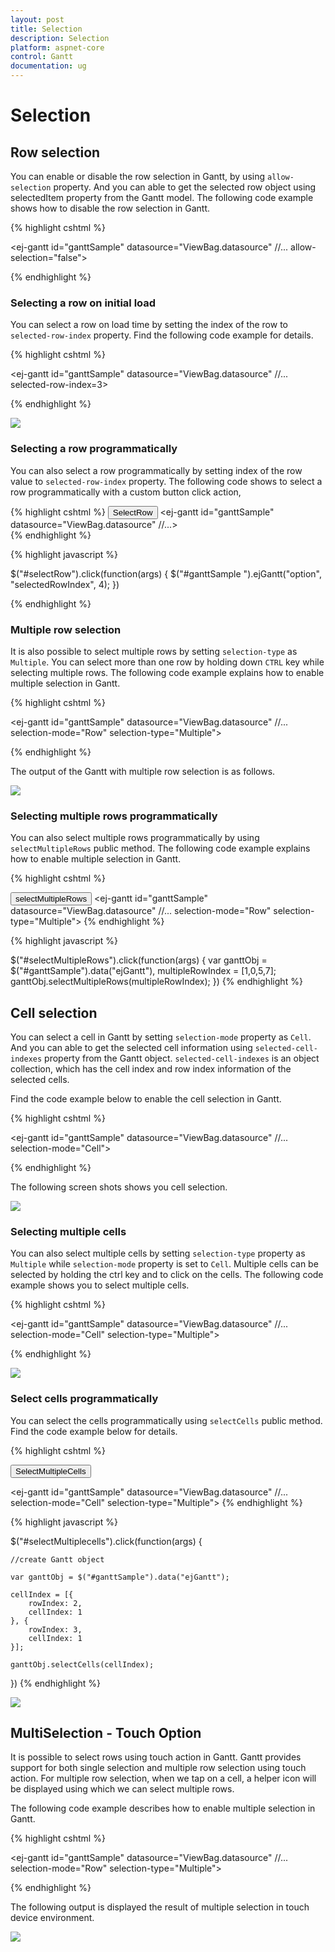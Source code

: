 ```yaml
---
layout: post
title: Selection
description: Selection
platform: aspnet-core
control: Gantt
documentation: ug
---
```

# Selection

## Row selection

You can enable or disable the row selection in Gantt, by using `allow-selection` property. And you can able to get the selected row object using selectedItem property from the Gantt model. The following code example shows how to disable the row selection in Gantt.

{% highlight cshtml %}

<ej-gantt id="ganttSample" datasource="ViewBag.datasource"
    //...
    allow-selection="false">
</ej-gantt>  

{% endhighlight %}

### Selecting a row on initial load

You can select a row on load time by setting the index of the row to `selected-row-index` property. Find the following code example for details.

{% highlight cshtml %}

<ej-gantt id="ganttSample" datasource="ViewBag.datasource"
    //...
    selected-row-index=3>
</ej-gantt>  

{% endhighlight %}

![](Selection_images/Selection_img1.png)

### Selecting a row programmatically 

You can also select a row programmatically by setting index of the row value to `selected-row-index` property. The following code shows to select a row programmatically with a custom button click action,

{% highlight cshtml %}
    <button id="selectRow">SelectRow</button>
    <ej-gantt id="ganttSample" datasource="ViewBag.datasource"
        //...>
    </ej-gantt>  
{% endhighlight %}

{% highlight javascript %}

$("#selectRow").click(function(args) {
    $("#ganttSample ").ejGantt("option", "selectedRowIndex", 4);
})

{% endhighlight %}

### Multiple row selection

It is also possible to select multiple rows by setting `selection-type` as `Multiple`. You can select more than one row by holding down `CTRL` key while selecting multiple rows.
The following code example explains how to enable multiple selection in Gantt.

{% highlight cshtml %}

<ej-gantt id="ganttSample" datasource="ViewBag.datasource"
    //...
    selection-mode="Row"
    selection-type="Multiple">
</ej-gantt> 

{% endhighlight %}

The output of the Gantt with multiple row selection is as follows.

![](Selection_images/Selection_img5.png)


### Selecting multiple rows programmatically 

You can also select multiple rows programmatically  by using `selectMultipleRows` public method. The following code example explains how to enable multiple selection in Gantt.

{% highlight cshtml %}

<button id="selectMultipleRows">selectMultipleRows</button>
<ej-gantt id="ganttSample" datasource="ViewBag.datasource"
    //...
    selection-mode="Row"
    selection-type="Multiple">
</ej-gantt> 
{% endhighlight %}

{% highlight javascript %}

$("#selectMultipleRows").click(function(args) {
     var ganttObj = $("#ganttSample").data("ejGantt"),
     multipleRowIndex = [1,0,5,7];   
     ganttObj.selectMultipleRows(multipleRowIndex);
})
{% endhighlight %}

## Cell selection

You can select a cell in Gantt by setting `selection-mode` property as `Cell`. And you can able to get the selected cell information using `selected-cell-indexes` property from the Gantt object. `selected-cell-indexes` is an object collection, which has the cell index and row index information of the selected cells.

Find the code example below to enable the cell selection in Gantt. 

{% highlight cshtml %}

<ej-gantt id="ganttSample" datasource="ViewBag.datasource"
    //...
    selection-mode="Cell">
</ej-gantt>  

{% endhighlight %}

The following screen shots shows you cell selection.

![](Selection_images/Selection_img2.png)

### Selecting multiple cells

You can also select multiple cells by setting `selection-type` property as `Multiple` while `selection-mode` property is set to `Cell`. Multiple cells can be selected by holding the ctrl key and to click on the cells. The following code example shows you to select multiple cells.

{% highlight cshtml %}

<ej-gantt id="ganttSample" datasource="ViewBag.datasource"
    //...
    selection-mode="Cell"
    selection-type="Multiple">
</ej-gantt>  

{% endhighlight %}

![](Selection_images/Selection_img3.png)

### Select cells programmatically 

You can select the cells programmatically using `selectCells` public method. Find the code example below for details.

{% highlight cshtml %}

<button id="selectMultiplecells">SelectMultipleCells</button>

<ej-gantt id="ganttSample" datasource="ViewBag.datasource"
    //...
    selection-mode="Cell"
    selection-type="Multiple">
</ej-gantt> 
{% endhighlight %}

{% highlight javascript %}


$("#selectMultiplecells").click(function(args) {

    //create Gantt object

    var ganttObj = $("#ganttSample").data("ejGantt");

    cellIndex = [{
        rowIndex: 2,
        cellIndex: 1
    }, {
        rowIndex: 3,
        cellIndex: 1
    }];

    ganttObj.selectCells(cellIndex);

})
{% endhighlight %}

![](Selection_images/Selection_img4.png)

## MultiSelection - Touch Option

It is possible to select rows using touch action in Gantt. Gantt provides support for both single selection and multiple row selection using touch action. For multiple row selection, when we tap on a cell, a helper icon will be displayed using which we can select multiple rows.

The following code example describes how to enable multiple selection in Gantt.

{% highlight cshtml %}

<ej-gantt id="ganttSample" datasource="ViewBag.datasource"
    //...
    selection-mode="Row"
    selection-type="Multiple">
</ej-gantt>  

{% endhighlight %}

The following output is displayed the result of multiple selection in touch device environment.

![](Selection_images/Selection_img6.png)
